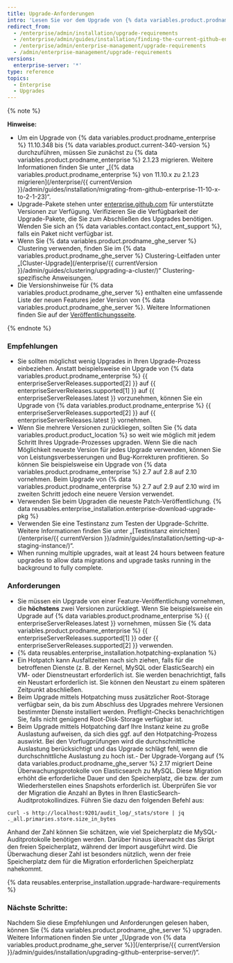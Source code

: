 ```yaml
---
title: Upgrade-Anforderungen
intro: 'Lesen Sie vor dem Upgrade von {% data variables.product.prodname_ghe_server %} diese Empfehlungen und Anforderungen zum Planen Ihrer Upgrade-Strategie.'
redirect_from:
  - /enterprise/admin/installation/upgrade-requirements
  - /enterprise/admin/guides/installation/finding-the-current-github-enterprise-release/
  - /enterprise/admin/enterprise-management/upgrade-requirements
  - /admin/enterprise-management/upgrade-requirements
versions:
  enterprise-server: '*'
type: reference
topics:
  - Enterprise
  - Upgrades
---
```

{% note %}

**Hinweise:**
- Um ein Upgrade von {% data variables.product.prodname_enterprise %} 11.10.348 bis {% data variables.product.current-340-version %} durchzuführen, müssen Sie zunächst zu {% data variables.product.prodname_enterprise %} 2.1.23 migrieren. Weitere Informationen finden Sie unter „[{% data variables.product.prodname_enterprise %} von 11.10.x zu 2.1.23 migrieren](/enterprise/{{ currentVersion }}/admin/guides/installation/migrating-from-github-enterprise-11-10-x-to-2-1-23)“.
- Upgrade-Pakete stehen unter [enterprise.github.com](https://enterprise.github.com/releases) für unterstützte Versionen zur Verfügung. Verifizieren Sie die Verfügbarkeit der Upgrade-Pakete, die Sie zum Abschließen des Upgrades benötigen. Wenden Sie sich an {% data variables.contact.contact_ent_support %}, falls ein Paket nicht verfügbar ist.
- Wenn Sie {% data variables.product.prodname_ghe_server %} Clustering verwenden, finden Sie im {% data variables.product.prodname_ghe_server %} Clustering-Leitfaden unter „[Cluster-Upgrade](/enterprise/{{ currentVersion }}/admin/guides/clustering/upgrading-a-cluster/)“ Clustering-spezifische Anweisungen.
-   Die Versionshinweise für {% data variables.product.prodname_ghe_server %} enthalten eine umfassende Liste der neuen Features jeder Version von {% data variables.product.prodname_ghe_server %}. Weitere Informationen finden Sie auf der [Veröffentlichungsseite](https://enterprise.github.com/releases).

{% endnote %}

### Empfehlungen

- Sie sollten möglichst wenig Upgrades in Ihren Upgrade-Prozess einbeziehen. Anstatt beispielsweise ein Upgrade von {% data variables.product.prodname_enterprise %} {{ enterpriseServerReleases.supported[2] }} auf {{ enterpriseServerReleases.supported[1] }} auf {{ enterpriseServerReleases.latest }} vorzunehmen, können Sie ein Upgrade von {% data variables.product.prodname_enterprise %} {{ enterpriseServerReleases.supported[2] }} auf {{ enterpriseServerReleases.latest }} vornehmen.
- Wenn Sie mehrere Versionen zurückliegen, sollten Sie {% data variables.product.product_location %} so weit wie möglich mit jedem Schritt Ihres Upgrade-Prozesses upgraden. Wenn Sie die nach Möglichkeit neueste Version für jedes Upgrade verwenden, können Sie von Leistungsverbesserungen und Bug-Korrekturen profitieren. So können Sie beispielsweise ein Upgrade von {% data variables.product.prodname_enterprise %} 2.7 auf 2.8 auf 2.10 vornehmen. Beim Upgrade von {% data variables.product.prodname_enterprise %} 2.7 auf 2.9 auf 2.10 wird im zweiten Schritt jedoch eine neuere Version verwendet.
- Verwenden Sie beim Upgraden die neueste Patch-Veröffentlichung. {% data reusables.enterprise_installation.enterprise-download-upgrade-pkg %}
- Verwenden Sie eine Testinstanz zum Testen der Upgrade-Schritte. Weitere Informationen finden Sie unter „[Testinstanz einrichten](/enterprise/{{ currentVersion }}/admin/guides/installation/setting-up-a-staging-instance/)“.
- When running multiple upgrades, wait at least 24 hours between feature upgrades to allow data migrations and upgrade tasks running in the background to fully complete.

### Anforderungen

- Sie müssen ein Upgrade von einer Feature-Veröffentlichung vornehmen, die **höchstens** zwei Versionen zurückliegt. Wenn Sie beispielsweise ein Upgrade auf {% data variables.product.prodname_enterprise %} {{ enterpriseServerReleases.latest }} vornehmen, müssen Sie {% data variables.product.prodname_enterprise %} {{ enterpriseServerReleases.supported[1] }} oder {{ enterpriseServerReleases.supported[2] }} verwenden.
- {% data reusables.enterprise_installation.hotpatching-explanation %}
- Ein Hotpatch kann Ausfallzeiten nach sich ziehen, falls für die betroffenen Dienste (z. B. der Kernel, MySQL oder ElasticSearch) ein VM- oder Dienstneustart erforderlich ist. Sie werden benachrichtigt, falls ein Neustart erforderlich ist. Sie können den Neustart zu einem späteren Zeitpunkt abschließen.
- Beim Upgrade mittels Hotpatching muss zusätzlicher Root-Storage verfügbar sein, da bis zum Abschluss des Upgrades mehrere Versionen bestimmter Dienste installiert werden. Preflight-Checks benachrichtigen Sie, falls nicht genügend Root-Disk-Storage verfügbar ist.
- Beim Upgrade mittels Hotpatching darf Ihre Instanz keine zu große Auslastung aufweisen, da sich dies ggf. auf den Hotpatching-Prozess auswirkt. Bei den Vorflugprüfungen wird die durchschnittliche Auslastung berücksichtigt und das Upgrade schlägt fehl, wenn die durchschnittliche Auslastung zu hoch ist.- Der Upgrade-Vorgang auf {% data variables.product.prodname_ghe_server %} 2.17 migriert Deine Überwachungsprotokolle von Elasticsearch zu MySQL. Diese Migration erhöht die erforderliche Dauer und den Speicherplatz, die bzw. der zum Wiederherstellen eines Snapshots erforderlich ist. Überprüfen Sie vor der Migration die Anzahl an Bytes in Ihren ElasticSearch-Auditprotokollindizes. Führen Sie dazu den folgenden Befehl aus:
``` shell
curl -s http://localhost:9201/audit_log/_stats/store | jq ._all.primaries.store.size_in_bytes
```
Anhand der Zahl können Sie schätzen, wie viel Speicherplatz die MySQL-Auditprotokolle benötigen werden. Darüber hinaus überwacht das Skript den freien Speicherplatz, während der Import ausgeführt wird. Die Überwachung dieser Zahl ist besonders nützlich, wenn der freie Speicherplatz dem für die Migration erforderlichen Speicherplatz nahekommt.

{% data reusables.enterprise_installation.upgrade-hardware-requirements %}

### Nächste Schritte:

Nachdem Sie diese Empfehlungen und Anforderungen gelesen haben, können Sie {% data variables.product.prodname_ghe_server %} upgraden. Weitere Informationen finden Sie unter „[Upgrade von {% data variables.product.prodname_ghe_server %}](/enterprise/{{ currentVersion }}/admin/guides/installation/upgrading-github-enterprise-server/)“.
